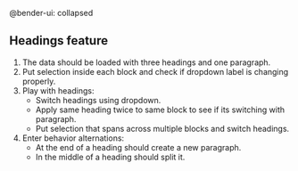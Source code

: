 @bender-ui: collapsed

## Headings feature

1. The data should be loaded with three headings and one paragraph.
2. Put selection inside each block and check if dropdown label is changing properly.
3. Play with headings:
	* Switch headings using dropdown.
	* Apply same heading twice to same block to see if its switching with paragraph.
	* Put selection that spans across multiple blocks and switch headings.
4. Enter behavior alternations:
	* At the end of a heading should create a new paragraph.
	* In the middle of a heading should split it.
